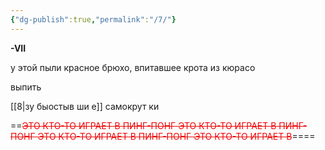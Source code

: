 ```yaml
---
{"dg-publish":true,"permalink":"/7/"}
---
```


**-VII**

у этой пыли красное брюхо,
впитавшее крота из кюрасо

выпить

[[8\|зу быостыв ши е]] самокрут ки



==<span style="color:rgb(237, 7, 7)">~~ЭТО КТО-ТО ИГРАЕТ В ПИНГ-ПОНГ ЭТО КТО-ТО ИГРАЕТ В ПИНГ-ПОНГ ЭТО КТО-ТО ИГРАЕТ В ПИНГ-ПОНГ ЭТО КТО-ТО ИГРАЕТ В~~</span>====